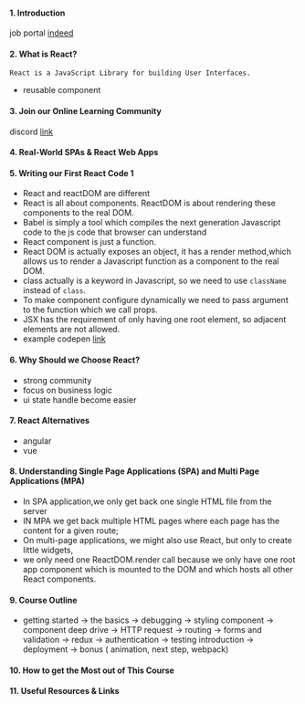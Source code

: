 #### 1. Introduction

job portal  [indeed](https://www.indeed.com/)

#### 2. What is React?

`React is a JavaScript Library for building User Interfaces.`

- reusable component

#### 3. Join our Online Learning Community

discord [link](https://discord.com/channels/622033978047725582/)

#### 4. Real-World SPAs & React Web Apps

#### 5. Writing our First React Code 1
- React and reactDOM are different
- React is all about components. ReactDOM is about rendering these components to the real DOM.
- Babel is simply a tool which compiles the next generation Javascript code to the js code that browser can understand
- React component is just a function.
- React DOM is actually exposes an object, it has a render method,which allows us to render a Javascript function as a
  component to the real DOM.
- class actually is a keyword in Javascript, so we need to use `className` instead of `class`.
- To make component configure dynamically we need to pass argument to the function which we call props.
- JSX has the requirement of only having one root element, so adjacent elements are not allowed.
- example codepen [link](https://codepen.io/anon/pen/MELQaQ) 

#### 6. Why Should we Choose React?

- strong community
- focus on business logic
- ui state handle become easier

#### 7. React Alternatives

- angular
- vue

#### 8. Understanding Single Page Applications (SPA) and Multi Page Applications (MPA)

- In SPA application,we only get back one single HTML file from the server
- IN MPA we get back multiple HTML pages where each page has the content for a given route;
- On multi-page applications, we might also use React, but only to create little widgets,
- we only need one ReactDOM.render call because we only have one root app component which is mounted to the DOM and
  which hosts all other React components.

#### 9. Course Outline

- getting started -> the basics -> debugging -> styling component -> component deep drive -> HTTP request -> routing ->
  forms and validation -> redux -> authentication -> testing introduction -> deployment -> bonus ( animation, next step,
  webpack)

#### 10. How to get the Most out of This Course

#### 11. Useful Resources & Links
